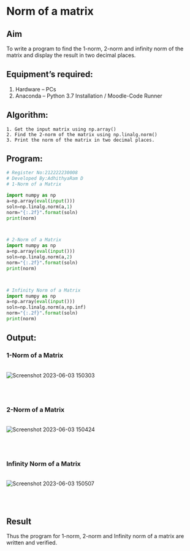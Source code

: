# Norm of a matrix
## Aim
To write a program to find the 1-norm, 2-norm and infinity norm of the matrix and display the result in two decimal places.
## Equipment’s required:
1.	Hardware – PCs
2.	Anaconda – Python 3.7 Installation / Moodle-Code Runner
## Algorithm:
	1. Get the input matrix using np.array()   
    2. Find the 2-norm of the matrix using np.linalg.norm()
	3. Print the norm of the matrix in two decimal places.
## Program:
```Python
# Register No:212222230008
# Developed By:AdhithyaRam D
# 1-Norm of a Matrix

import numpy as np
a=np.array(eval(input()))
soln=np.linalg.norm(a,1)
norm="{:.2f}".format(soln)
print(norm)



# 2-Norm of a Matrix
import numpy as np
a=np.array(eval(input()))
soln=np.linalg.norm(a,2)
norm="{:.2f}".format(soln)
print(norm)



# Infinity Norm of a Matrix
import numpy as np
a=np.array(eval(input()))
soln=np.linalg.norm(a,np.inf)
norm="{:.2f}".format(soln)
print(norm)

```
## Output:
### 1-Norm of a Matrix
<br>![Screenshot 2023-06-03 150303](https://github.com/Adhithyaram29D/Norm-of-a-matrix/assets/119393540/dfbfd08a-125b-4662-9139-19f70b5559da)

<br>
<br>

### 2-Norm of a Matrix
<br>![Screenshot 2023-06-03 150424](https://github.com/Adhithyaram29D/Norm-of-a-matrix/assets/119393540/ace6329a-f403-4d6a-a4a9-f9bc9eea3749)

<br>
<br>

### Infinity Norm of a Matrix
<br>![Screenshot 2023-06-03 150507](https://github.com/Adhithyaram29D/Norm-of-a-matrix/assets/119393540/8a644b8b-9f04-4a71-8627-b91fa51c5803)

<br>
<br>

## Result
Thus the program for 1-norm, 2-norm and Infinity norm of a matrix are written and verified.
